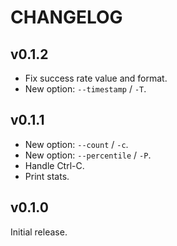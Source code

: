 # CHANGELOG

## v0.1.2

- Fix success rate value and format.
- New option: `--timestamp` / `-T`.

## v0.1.1

- New option: `--count` / `-c`.
- New option: `--percentile` / `-P`.
- Handle Ctrl-C.
- Print stats.

## v0.1.0

Initial release.
